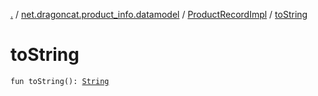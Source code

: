 [.](../../index.md) / [net.dragoncat.product_info.datamodel](../index.md) / [ProductRecordImpl](index.md) / [toString](./to-string.md)

# toString

`fun toString(): `[`String`](https://kotlinlang.org/api/latest/jvm/stdlib/kotlin/-string/index.html)